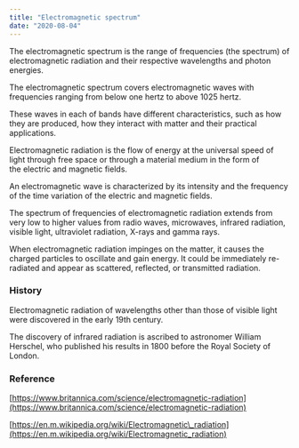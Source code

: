 ```yaml
---
title: "Electromagnetic spectrum"
date: "2020-08-04"
---
```


The electromagnetic spectrum is the range of frequencies (the spectrum) of electromagnetic radiation and their respective wavelengths and photon energies.

The electromagnetic spectrum covers electromagnetic waves with frequencies ranging from below one hertz to above 1025 hertz.

These waves in each of bands have different characteristics, such as how they are produced, how they interact with matter and their practical applications. 

Electromagnetic radiation is the flow of energy at the universal speed of light through free space or through a material medium in the form of the electric and magnetic fields.

An electromagnetic wave is characterized by its intensity and the frequency of the time variation of the electric and magnetic fields.

The spectrum of frequencies of electromagnetic radiation extends from very low to higher values from radio waves, microwaves, infrared radiation, visible light, ultraviolet radiation, X-rays and gamma rays.

When electromagnetic radiation impinges on the matter, it causes the charged particles to oscillate and gain energy. It could be immediately re-radiated and appear as scattered, reflected, or transmitted radiation.

### History

Electromagnetic radiation of wavelengths other than those of visible light were discovered in the early 19th century.

The discovery of infrared radiation is ascribed to astronomer William Herschel, who published his results in 1800 before the Royal Society of London.

### Reference

[https://www.britannica.com/science/electromagnetic-radiation](https://www.britannica.com/science/electromagnetic-radiation)

[https://en.m.wikipedia.org/wiki/Electromagnetic\_radiation](https://en.m.wikipedia.org/wiki/Electromagnetic_radiation)
